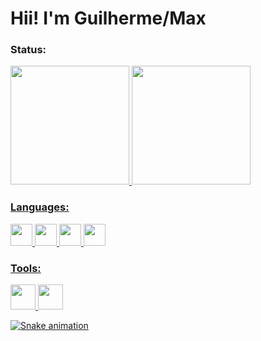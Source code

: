 # Hii! I'm Guilherme/Max

### Status:
<div>
  <a href="https://github.com/seu-GuilhermeLimaSTN">
  <img height="190en" src="https://github-readme-stats.vercel.app/api?username=GuilhermeLimaSTN&theme=midnight-purple&show_icons=true&hide_border=false&border_color=A020F0&count_private=false" /> 
  <img height="190en" src="https://github-readme-stats.vercel.app/api/top-langs/?username=GuilhermeLimaSTN&theme=midnight-purple&show_icons=true&hide_border=false&border_color=A020F0&layout=compact" />
</div>

### Languages:
<div>
    <img src="https://cdn.jsdelivr.net/gh/devicons/devicon/icons/java/java-plain.svg" height="35" /> 
    <img src="https://cdn.jsdelivr.net/gh/devicons/devicon/icons/c/c-original.svg" height="35" />
    <img src="https://cdn.jsdelivr.net/gh/devicons/devicon/icons/css3/css3-original.svg" height="35" />
    <img src="https://cdn.jsdelivr.net/gh/devicons/devicon/icons/html5/html5-original.svg" height="35" />
</div>

### Tools:
<div>
    <img src="https://cdn.jsdelivr.net/gh/devicons/devicon/icons/git/git-original.svg" height="40" />
    <img src="https://cdn.jsdelivr.net/gh/devicons/devicon/icons/vscode/vscode-original.svg" height="40"/>
</div>

![Snake animation](https://github.com/GuilhermeLimaSTN/GuilhermeLimaSTN/blob/output/github-contribution-grip-snake.svg)

